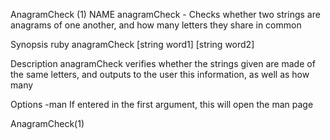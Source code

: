 AnagramCheck (1)
  NAME
  anagramCheck - Checks whether two strings are anagrams of one another, and how many letters they share in common

  Synopsis
  ruby anagramCheck [string word1] [string word2]

  Description
  anagramCheck verifies whether the strings given are made of the same letters, and outputs to the user this information, as well as how many

  Options
  -man
  If entered in the first argument, this will open the man page

AnagramCheck(1)
